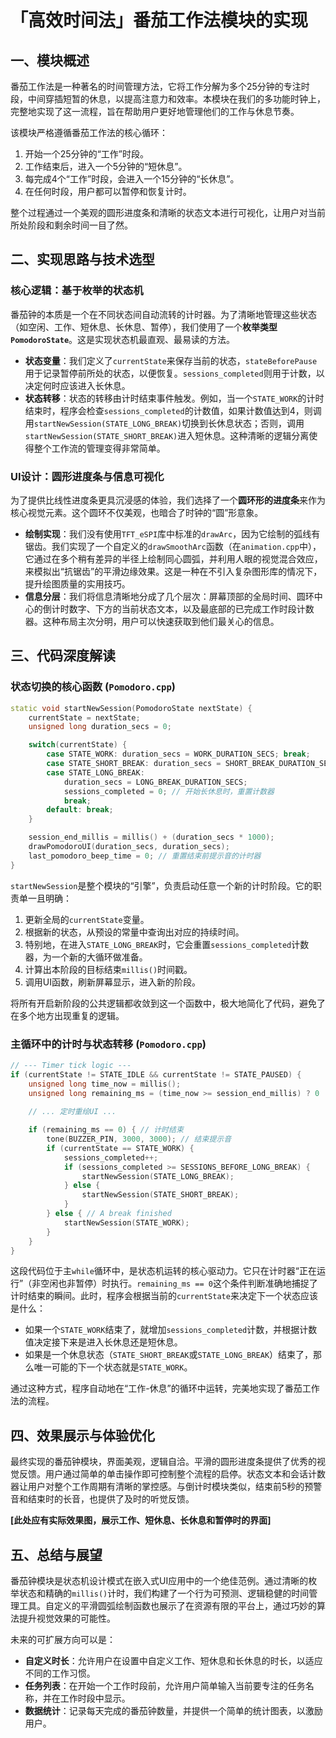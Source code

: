 # 「高效时间法」番茄工作法模块的实现

## 一、模块概述

番茄工作法是一种著名的时间管理方法，它将工作分解为多个25分钟的专注时段，中间穿插短暂的休息，以提高注意力和效率。本模块在我们的多功能时钟上，完整地实现了这一流程，旨在帮助用户更好地管理他们的工作与休息节奏。

该模块严格遵循番茄工作法的核心循环：
1.  开始一个25分钟的“工作”时段。
2.  工作结束后，进入一个5分钟的“短休息”。
3.  每完成4个“工作”时段，会进入一个15分钟的“长休息”。
4.  在任何时段，用户都可以暂停和恢复计时。

整个过程通过一个美观的圆形进度条和清晰的状态文本进行可视化，让用户对当前所处阶段和剩余时间一目了然。

## 二、实现思路与技术选型

### 核心逻辑：基于枚举的状态机

番茄钟的本质是一个在不同状态间自动流转的计时器。为了清晰地管理这些状态（如空闲、工作、短休息、长休息、暂停），我们使用了一个**枚举类型`PomodoroState`**。这是实现状态机最直观、最易读的方法。

-   **状态变量**：我们定义了`currentState`来保存当前的状态，`stateBeforePause`用于记录暂停前所处的状态，以便恢复。`sessions_completed`则用于计数，以决定何时应该进入长休息。
-   **状态转移**：状态的转移由计时结束事件触发。例如，当一个`STATE_WORK`的计时结束时，程序会检查`sessions_completed`的计数值，如果计数值达到4，则调用`startNewSession(STATE_LONG_BREAK)`切换到长休息状态；否则，调用`startNewSession(STATE_SHORT_BREAK)`进入短休息。这种清晰的逻辑分离使得整个工作流的管理变得非常简单。

### UI设计：圆形进度条与信息可视化

为了提供比线性进度条更具沉浸感的体验，我们选择了一个**圆环形的进度条**来作为核心视觉元素。这个圆环不仅美观，也暗合了时钟的“圆”形意象。

-   **绘制实现**：我们没有使用`TFT_eSPI`库中标准的`drawArc`，因为它绘制的弧线有锯齿。我们实现了一个自定义的`drawSmoothArc`函数（在`animation.cpp`中），它通过在多个稍有差异的半径上绘制同心圆弧，并利用人眼的视觉混合效应，来模拟出“抗锯齿”的平滑边缘效果。这是一种在不引入复杂图形库的情况下，提升绘图质量的实用技巧。
-   **信息分层**：我们将信息清晰地分成了几个层次：屏幕顶部的全局时间、圆环中心的倒计时数字、下方的当前状态文本，以及最底部的已完成工作时段计数器。这种布局主次分明，用户可以快速获取到他们最关心的信息。

## 三、代码深度解读

### 状态切换的核心函数 (`Pomodoro.cpp`)

```cpp
static void startNewSession(PomodoroState nextState) {
    currentState = nextState;
    unsigned long duration_secs = 0;

    switch(currentState) {
        case STATE_WORK: duration_secs = WORK_DURATION_SECS; break;
        case STATE_SHORT_BREAK: duration_secs = SHORT_BREAK_DURATION_SECS; break;
        case STATE_LONG_BREAK: 
            duration_secs = LONG_BREAK_DURATION_SECS; 
            sessions_completed = 0; // 开始长休息时，重置计数器
            break;
        default: break;
    }

    session_end_millis = millis() + (duration_secs * 1000);
    drawPomodoroUI(duration_secs, duration_secs);
    last_pomodoro_beep_time = 0; // 重置结束前提示音的计时器
}
```

`startNewSession`是整个模块的“引擎”，负责启动任意一个新的计时阶段。它的职责单一且明确：
1.  更新全局的`currentState`变量。
2.  根据新的状态，从预设的常量中查询出对应的持续时间。
3.  特别地，在进入`STATE_LONG_BREAK`时，它会重置`sessions_completed`计数器，为一个新的大循环做准备。
4.  计算出本阶段的目标结束`millis()`时间戳。
5.  调用UI函数，刷新屏幕显示，进入新的阶段。

将所有开启新阶段的公共逻辑都收敛到这一个函数中，极大地简化了代码，避免了在多个地方出现重复的逻辑。

### 主循环中的计时与状态转移 (`Pomodoro.cpp`)

```cpp
// --- Timer tick logic ---
if (currentState != STATE_IDLE && currentState != STATE_PAUSED) {
    unsigned long time_now = millis();
    unsigned long remaining_ms = (time_now >= session_end_millis) ? 0 : session_end_millis - time_now;
    
    // ... 定时重绘UI ...

    if (remaining_ms == 0) { // 计时结束
        tone(BUZZER_PIN, 3000, 3000); // 结束提示音
        if (currentState == STATE_WORK) {
            sessions_completed++;
            if (sessions_completed >= SESSIONS_BEFORE_LONG_BREAK) {
                startNewSession(STATE_LONG_BREAK);
            } else {
                startNewSession(STATE_SHORT_BREAK);
            }
        } else { // A break finished
            startNewSession(STATE_WORK);
        }
    }
}
```

这段代码位于主`while`循环中，是状态机运转的核心驱动力。它只在计时器“正在运行”（非空闲也非暂停）时执行。`remaining_ms == 0`这个条件判断准确地捕捉了计时结束的瞬间。此时，程序会根据当前的`currentState`来决定下一个状态应该是什么：
-   如果一个`STATE_WORK`结束了，就增加`sessions_completed`计数，并根据计数值决定接下来是进入长休息还是短休息。
-   如果是一个休息状态（`STATE_SHORT_BREAK`或`STATE_LONG_BREAK`）结束了，那么唯一可能的下一个状态就是`STATE_WORK`。

通过这种方式，程序自动地在“工作-休息”的循环中运转，完美地实现了番茄工作法的流程。

## 四、效果展示与体验优化

最终实现的番茄钟模块，界面美观，逻辑自洽。平滑的圆形进度条提供了优秀的视觉反馈。用户通过简单的单击操作即可控制整个流程的启停。状态文本和会话计数器让用户对整个工作周期有清晰的掌控感。与倒计时模块类似，结束前5秒的预警音和结束时的长音，也提供了及时的听觉反馈。

**[此处应有实际效果图，展示工作、短休息、长休息和暂停时的界面]**

## 五、总结与展望

番茄钟模块是状态机设计模式在嵌入式UI应用中的一个绝佳范例。通过清晰的枚举状态和精确的`millis()`计时，我们构建了一个行为可预测、逻辑稳健的时间管理工具。自定义的平滑圆弧绘制函数也展示了在资源有限的平台上，通过巧妙的算法提升视觉效果的可能性。

未来的可扩展方向可以是：
-   **自定义时长**：允许用户在设置中自定义工作、短休息和长休息的时长，以适应不同的工作习惯。
-   **任务列表**：在开始一个工作时段前，允许用户简单输入当前要专注的任务名称，并在工作时段中显示。
-   **数据统计**：记录每天完成的番茄钟数量，并提供一个简单的统计图表，以激励用户。